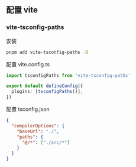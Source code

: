 

## 配置 vite

### vite-tsconfig-paths

安装

```bash
pnpm add vite-tsconfig-paths -D
```

配置 vite.config.ts

```ts
import tsconfigPaths from 'vite-tsconfig-paths'

export default defineConfig({
  plugins: [tsconfigPaths()],
})
``` 

配置 tsconfig.json  

```json
{
  "compilerOptions": {
    "baseUrl": "./",
    "paths": {
      "@/*": ["./src/*"]
    }
  }
}
```